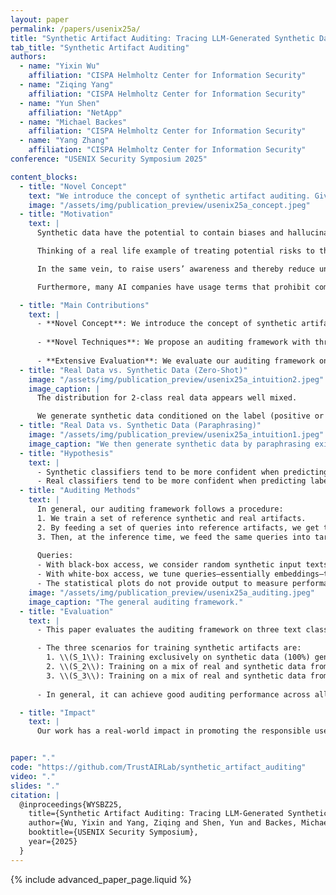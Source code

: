 ```yaml
---
layout: paper
permalink: /papers/usenix25a/
title: "Synthetic Artifact Auditing: Tracing LLM-Generated Synthetic Data Usage in Downstream Applications"
tab_title: "Synthetic Artifact Auditing"
authors: 
  - name: "Yixin Wu"
    affiliation: "CISPA Helmholtz Center for Information Security"
  - name: "Ziqing Yang"
    affiliation: "CISPA Helmholtz Center for Information Security"
  - name: "Yun Shen"
    affiliation: "NetApp"
  - name: "Michael Backes"
    affiliation: "CISPA Helmholtz Center for Information Security"
  - name: "Yang Zhang"
    affiliation: "CISPA Helmholtz Center for Information Security"
conference: "USENIX Security Symposium 2025"

content_blocks:
  - title: "Novel Concept"
    text: "We introduce the concept of synthetic artifact auditing. Given a target artifact, we aim to determine whether the synthetic data was involved in the developing process."
    image: "/assets/img/publication_preview/usenix25a_concept.jpeg"
  - title: "Motivation"
    text: |
      Synthetic data have the potential to contain biases and hallucination. In downstream training and analysis process, the bias and inaccurate information could undermine the reliability of the decision-making process.

      Thinking of a real life example of treating potential risks to the consumers with allergies, the allergen labeling is a practice to identifies and discloses the presence of potential allergens in food products to protect consumers with allergies.

      In the same vein, to raise users’ awareness and thereby reduce unexpected consequences and risks in downstream applications, it is necessary to label those trained on or derived from synthetic data!

      Furthermore, many AI companies have usage terms that prohibit competitors from using synthetic data to develop competing products. Nowadays, there are news reports about unauthorized use behaviors that violate such usage terms. There is an emergent need for an auditing tool that assists them in collecting evidence of these unauthorized uses.

  - title: "Main Contributions"
    text: |
      - **Novel Concept**: We introduce the concept of synthetic artifact auditing. Given an artifact, it determines whether it is trained on or derived from LLM-generated synthetic data.
  
      - **Novel Techniques**: We propose an auditing framework with three methods that require no disclosure of proprietary training specifics: metric-based auditing, tuning-based auditing, and classification-based auditing. This framework is extendable, currently supporting auditing for classifiers, generators, and statistical plots.
  
      - **Extensive Evaluation**: We evaluate our auditing framework on seven downstream tasks across three training scenarios. The evaluation demonstrates the effectiveness of all proposed auditing methods across all these tasks.
  - title: "Real Data vs. Synthetic Data (Zero-Shot)"
    image: "/assets/img/publication_preview/usenix25a_intuition2.jpeg"
    image_caption: |
      The distribution for 2-class real data appears well mixed.

      We generate synthetic data conditioned on the label (positive or negative). Two distinct small groups of yellow and purple points at the bottom, indicates different structural pattern in the data. With the synthetic proportion increases, the distinction between data samples from different classes becomes more pronounced, leading to a more distinct decision boundary.
  - title: "Real Data vs. Synthetic Data (Paraphrasing)"
    image: "/assets/img/publication_preview/usenix25a_intuition1.jpeg"
    image_caption: "We then generate synthetic data by paraphrasing existing real data and we can still see a clearer decision boundary between data from different classes, which distinguish the real and synthetic data."
  - title: "Hypothesis"
    text: |
      - Synthetic classifiers tend to be more confident when predicting labels for synthetic input texts and less confident with real input texts compared to real classifiers.
      - Real classifiers tend to be more confident when predicting labels for real input texts and less confident with synthetic input texts compared to synthetic classifiers.
  - title: "Auditing Methods"
    text: |
      In general, our auditing framework follows a procedure:
      1. We train a set of reference synthetic and real artifacts.
      2. By feeding a set of queries into reference artifacts, we get the corresponding outputs, measure them with the performance metrics, and get the threshold.
      3. Then, at the inference time, we feed the same queries into target artifact to calculate the metric value and compare it with the threshold to determine whether the synthetic data was involved.
  
      Queries:
      - With black-box access, we consider random synthetic input texts or real input texts.
      - With white-box access, we tune queries—essentially embeddings—that best represent the unique pattern distinguishing synthetic artifacts from real artifacts.
      - The statistical plots do not provide output to measure performance, but we can directly see the difference between the synthetic and real data, as shown in the t-SNE plots. Therefore, we consider using an image classifier to determine whether synthetic data is involved.
    image: "/assets/img/publication_preview/usenix25a_auditing.jpeg"
    image_caption: "The general auditing framework."
  - title: "Evaluation"
    text: |
      - This paper evaluates the auditing framework on three text classification tasks, two text summarization tasks, and two data visualization tasks with four LLMs across three scenarios.

      - The three scenarios for training synthetic artifacts are:
        1. \\(S_1\\): Training exclusively on synthetic data (100%) generated from a single LLM.
        2. \\(S_2\\): Training on a mix of real and synthetic data from a single LLM; In evaluation, we vary the proportion of synthetic data from 10% to 100% in increments of 10%.
        3. \\(S_3\\): Training on a mix of real and synthetic data from multiple LLMs (all four LLMs); The proportions of synthetic data are randomized.
      
      - In general, it can achieve good auditing performance across all tasks and scenarios. With black-box access and limited resources, it achieves an average accuracy of 0.868±0.071 for auditing classifiers and 0.880±0.052 for auditing generators. Meanwhile, it can also achieve 0.966±0.003 average accuracy for auditing statistical plots.

  - title: "Impact"
    text: |
      Our work has a real-world impact in promoting the responsible use of synthetic data and aligning with corresponding regulations and laws. Regulatory and governmental bodies are increasingly prioritizing data governance and transparency in the development of AI systems. For instance, the UK's ICO requires documentation of synthetic data creation and its properties. Similarly, California recently passed Law AB 2013, mandating the disclosure of training datasets, including the use of synthetic data. Our framework provides a practical means for third parties to audit artifacts without requiring the disclosure of proprietary training details by artifact owners. This supports compliance with data governance and transparency requirements, enhances alignment with regulatory and legal standards (e.g., EU AI Act), and facilitates responsible and accountable AI practices.


paper: "."
code: "https://github.com/TrustAIRLab/synthetic_artifact_auditing"
video: "."
slides: "."
citation: |
  @inproceedings{WYSBZ25,
    title={Synthetic Artifact Auditing: Tracing LLM-Generated Synthetic Data Usage in Downstream Applications},
    author={Wu, Yixin and Yang, Ziqing and Shen, Yun and Backes, Michael and Zhang, Yang},
    booktitle={USENIX Security Symposium},
    year={2025}
  }
---
```


{% include advanced_paper_page.liquid %}